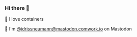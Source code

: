 ### Hi there 👋

🐳 I love containers

🐘 I'm <a rel="me" href="https://mastodon.comwork.io/@idrissneumann">@idrissneumann@mastodon.comwork.io</a> on Mastodon
